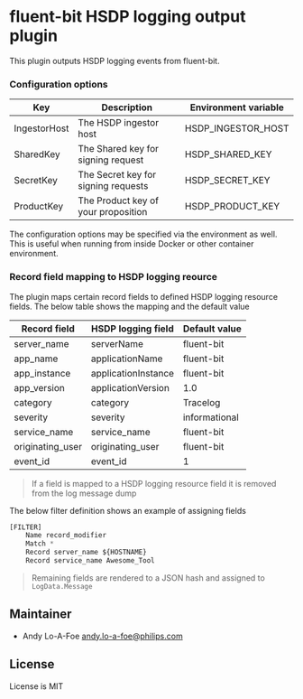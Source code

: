 # fluent-bit HSDP logging output plugin

This plugin outputs HSDP logging events from fluent-bit. 

### Configuration options

| Key           | Description                         | Environment variable |
| --------------|-------------------------------------|----------------------|
| IngestorHost  | The HSDP ingestor host              | HSDP\_INGESTOR\_HOST |
| SharedKey     | The Shared key for signing request  | HSDP\_SHARED\_KEY      |
| SecretKey     | The Secret key for signing requests | HSDP\_SECRET\_KEY      |
| ProductKey    | The Product key of your proposition | HSDP\_PRODUCT\_KEY     |

The configuration options may be specified via the environment as well.
This is useful when running from inside Docker or other container environment.

### Record field mapping to HSDP logging reource

The plugin maps certain record fields to defined HSDP logging resource fields. The below
table shows the mapping and the default value

| Record field       | HSDP logging field  | Default value |
|--------------------|---------------------|---------------|
| server\_name       | serverName          | fluent-bit    |
| app\_name          | applicationName     | fluent-bit    |
| app\_instance      | applicationInstance | fluent-bit    |
| app\_version       | applicationVersion  | 1.0           |
| category           | category            | Tracelog      |
| severity           | severity            | informational |
| service\_name      | service\_name       | fluent-bit    |
| originating\_user  | originating\_user   | fluent-bit    |
| event\_id          | event\_id           | 1             |

> If a field is mapped to a HSDP logging resource field it is removed from the log message dump

The below filter definition shows an example of assigning fields

```python
[FILTER]
    Name record_modifier
    Match *
    Record server_name ${HOSTNAME}
    Record service_name Awesome_Tool
```

> Remaining fields are rendered to a JSON hash and assigned to `LogData.Message`

## Maintainer

* Andy Lo-A-Foe <andy.lo-a-foe@philips.com>

## License

License is MIT
